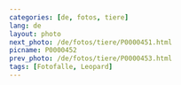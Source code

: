 ```yaml
---
categories: [de, fotos, tiere]
lang: de
layout: photo
next_photo: /de/fotos/tiere/P0000451.html
picname: P0000452
prev_photo: /de/fotos/tiere/P0000453.html
tags: [Fotofalle, Leopard]
---
```

